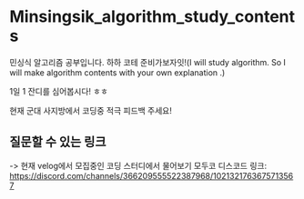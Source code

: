 # Minsingsik_algorithm_study_contents
민싱식 알고리즘 공부입니다. 하하 코테 준비가보자잇!(I will study algorithm. So I will make algorithm contents with your own explanation .)

1일 1 잔디를 심어봅시다! ㅎㅎ

현재 군대 사지방에서 코딩중 적극 피드백 주세요!

## 질문할 수 있는 링크
-> 현재 velog에서 모집중인 코딩 스터디에서 물어보기 모두코
디스코드 링크: https://discord.com/channels/366209555522387968/1021321763675713567
